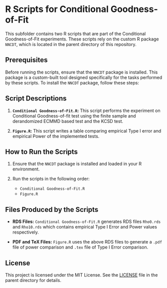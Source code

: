 # R Scripts for Conditional Goodness-of-Fit

This subfolder contains two R scripts that are part of the Conditional Goodness-of-Fit experiments. These scripts rely on the custom R package `NNCDT`, which is located in the parent directory of this repository.

## Prerequisites

Before running the scripts, ensure that the `NNCDT` package is installed. This package is a custom-built tool designed specifically for the tasks performed by these scripts. To install the `NNCDT` package, follow these steps:

## Script Descriptions

1. **`Conditional Goodness-of-Fit.R`:** This script performs the experiment on Conditional Goodness-of-fit test using the finite sample and derandomized ECMMD based test and the KCSD test.

2. **`Figure.R`:** This script writes a table comparing empirical Type I error and empirical Power of the implemented tests.

## How to Run the Scripts

1. Ensure that the `NNCDT` package is installed and loaded in your R environment.

2. Run the scripts in the following order:
   - `Conditional Goodness-of-Fit.R`
   - `Figure.R`

## Files Produced by the Scripts

- **RDS Files:** `Conditional Goodness-of-Fit.R` generates RDS files `Rho0.rds` and `Rho10.rds` which contains empirical Type I Error and Power values respectively.
   
- **PDF and TeX Files:** `Figure.R` uses the above RDS files to generate a `.pdf` file of power comparison and `.tex` file of Type I Error comparison.

## License

This project is licensed under the MIT License. See the [LICENSE](../LICENSE) file in the parent directory for details.
